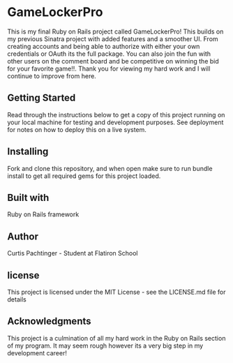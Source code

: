 # GameLockerPro

This is my final Ruby on Rails project called GameLockerPro! This builds on my previous Sinatra project with added features and a smoother UI. From creating accounts and being able to authorize with either your own credentials or OAuth its the full package. You can also join the fun with other users on the comment board and be competitive on winning the bid for your favorite game!!. Thank you for viewing my hard work and I will continue to improve from here.

## Getting Started

Read through the instructions below to get a copy of this project running on your local machine for testing and development purposes. See deployment for notes on how to deploy this on a live system.

## Installing

Fork and clone this repository, and when open make sure to run bundle install to get all required gems for this project loaded.

## Built with

Ruby on Rails framework 

## Author

Curtis Pachtinger - Student at Flatiron School

## license

This project is licensed under the MIT License - see the LICENSE.md file for details

## Acknowledgments

This project is a culmination of all my hard work in the Ruby on Rails section of my program. It may seem rough however its a very big step in my development career!
